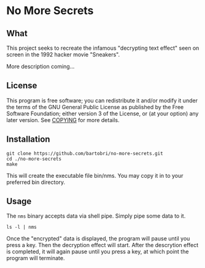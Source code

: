 No More Secrets
===============

What
----

This project seeks to recreate the infamous "decrypting text effect" seen on screen in the 1992 hacker
movie "Sneakers".

More description coming...

License
-------

This program is free software; you can redistribute it and/or modify it under the terms of the GNU
General Public License as published by the Free Software Foundation; either version 3 of the License,
or (at your option) any later version.  See [COPYING](COPYING) for more details.

Installation
------------
```
git clone https://github.com/bartobri/no-more-secrets.git
cd ./no-more-secrets
make
```

This will create the executable file bin/nms. You may copy it in to your preferred bin directory.

Usage
-----

The `nms` binary accepts data via shell pipe. Simply pipe some data to it.
```
ls -l | nms
```
Once the "encrypted" data is displayed, the program will pause until you press a key. Then the
decryption effect will start. After the descrytion effect is completed, it will again pause until
you press a key, at which point the program will terminate.
